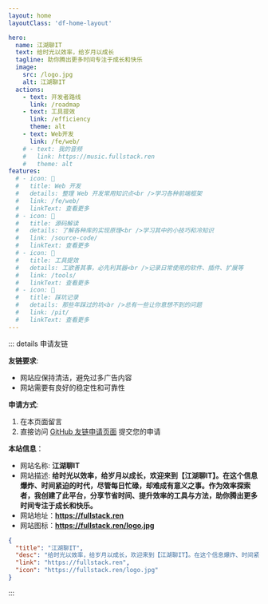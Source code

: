 ```yaml
---
layout: home
layoutClass: 'df-home-layout'

hero:
  name: 江湖聊IT
  text: 给时光以效率，给岁月以成长
  tagline: 助你腾出更多时间专注于成长和快乐
  image:
    src: /logo.jpg
    alt: 江湖聊IT
  actions:
    - text: 开发者路线
      link: /roadmap
    - text: 工具提效
      link: /efficiency
      theme: alt
    - text: Web开发
      link: /fe/web/
    # - text: 我的音频
    #   link: https://music.fullstack.ren
    #   theme: alt
features:
  # - icon: 📖
  #   title: Web 开发
  #   details: 整理 Web 开发常用知识点<br />学习各种前端框架
  #   link: /fe/web/
  #   linkText: 查看更多
  # - icon: 📘
  #   title: 源码解读
  #   details: 了解各种库的实现原理<br />学习其中的小技巧和冷知识
  #   link: /source-code/
  #   linkText: 查看更多
  # - icon: 🧰
  #   title: 工具提效
  #   details: 工欲善其事，必先利其器<br />记录日常使用的软件、插件、扩展等
  #   link: /tools/
  #   linkText: 查看更多
  # - icon: 🐞
  #   title: 踩坑记录
  #   details: 那些年踩过的坑<br />总有一些让你意想不到的问题
  #   link: /pit/
  #   linkText: 查看更多
---
```


<script setup>
import DfFriends from './components/df-friends/DfFriends.vue'
</script>

<ClientOnly>
  <DfFriends />
</ClientOnly>

::: details 申请友链

**友链要求**:

- 网站应保持清洁，避免过多广告内容
- 网站需要有良好的稳定性和可靠性

**申请方式**:

1. 在本页面留言
2. 直接访问 [GitHub 友链申请页面](https://github.com/fullstackren/fullstackren.github.io/issues/01) 提交您的申请

**本站信息**：

- 网站名称: **江湖聊IT**
- 网站描述: **给时光以效率，给岁月以成长，欢迎来到【江湖聊IT】。在这个信息爆炸、时间紧迫的时代，尽管每日忙碌，却难成有意义之事。作为效率探索者，我创建了此平台，分享节省时间、提升效率的工具与方法，助你腾出更多时间专注于成长和快乐。**
- 网站地址：**<https://fullstack.ren>**
- 网站图标：**<https://fullstack.ren/logo.jpg>**

```json
{
  "title": "江湖聊IT",
  "desc": "给时光以效率，给岁月以成长，欢迎来到【江湖聊IT】。在这个信息爆炸、时间紧迫的时代，尽管每日忙碌，却难成有意义之事。作为效率探索者，我创建了此平台，分享节省时间、提升效率的工具与方法，助你腾出更多时间专注于成长和快乐。",
  "link": "https://fullstack.ren",
  "icon": "https://fullstack.ren/logo.jpg"
}
```

:::

<style>
/*爱的魔力转圈圈*/
.df-home-layout .image-src:hover {
  transform: translate(-50%, -50%) rotate(666turn);
  transition: transform 59s 1s cubic-bezier(0.3, 0, 0.8, 1);
}

.df-home-layout .details small {
  opacity: 0.8;
}
</style>